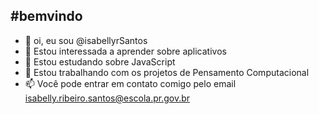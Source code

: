 #bemvindo
---

- 👋 oi, eu sou @isabellyrSantos
- 👀 Estou interessada a aprender sobre aplicativos
- 🌱 Estou estudando sobre JavaScript
- 💞️ Estou trabalhando com os projetos de Pensamento Computacional
- 📫 Você pode entrar em contato comigo pelo email isabelly.ribeiro.santos@escola.pr.gov.br

<!---
isabellyrSantos/isabellyrSantos is a ✨ special ✨ repository because its `README.md` (this file) appears on your GitHub profile.
You can click the Preview link to take a look at your changes.
--->
